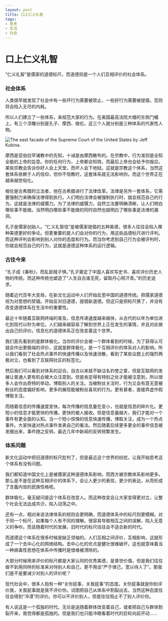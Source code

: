```yaml
---
layout: post
title: 口上仁义礼智
tags:
- 思考
- 生活
- 社会
---
```


# 口上仁义礼智

“仁义礼智”是儒家的道德标尺，而道德则是一个人们互相评价的社会体系。

### 社会体系

人类很早就发现了社会中有一些坏行为需要被禁止，一些好行为需要被提倡，否则将会陷入无尽的内耗。

所以人们建立了一些体系，来规范大家的行为。在美国最高法院大楼的东侧门楣上，有三个浮雕分别是孔子、摩西、梭伦。这三个人就分别是三种体系的代表性人物。

![The east facade of the Supreme Court of the United States by Jeff Kubina.](https://upload.wikimedia.org/wikipedia/commons/d/dc/Supreme_court_east_facade.jpg)

摩西是亚伯拉罕诸教中的先知，十诫是由摩西散布的。在宗教中，行为准则是全知全能的上帝的旨意。你的任何行为，上帝都会知晓，而最后上帝也会给予你报应。某些宗教会告诉你好人会上天堂，而坏人会下地狱。这就是宗教这个体系，当然这套体系依赖于人的信仰，但你不信教时，这套体系就无法影响你。而这个世界正在越来越世俗化。

梭伦是古希腊的立法者，他在古希腊进行了法律改革。法律是另外一套体系，它需要强制力来确保法律得到执行。人们明白法律会被强制执行时，就会规范自己的行为，这就是法律的威慑力。为了法律的威慑力，自然立法要明确清晰，让人们明白哪些事不能做。当然明白哪些事不能做的同时自然也就明白了哪些事是法律的漏洞。

孔子是儒家创始人。“仁义礼智信”是被儒家提倡的五种美德，很多人往往会陷入哪种美德更好的争论。但更重要的是人们会对你的行为，用这些品德标尺进行评判。而这种评判会影响到别人对你的态度和行为。而当你考虑到自己行为会被评判时，你就会规范自己的行为，这就是道德这种体系的运行逻辑。

### 古往今来

“孔子成《春秋》，而乱臣贼子惧。”孔子奠定了中国人喜欢写史书、喜欢评价历史人物的传统。而这种传统也塑造了“人生自古谁无死，留取丹心照汗青。”的历史追求。

随着近代百年大变局，在新文化运动中人们开始反思中国的道德传统。把儒家道德视为对思想的禁锢。开始反对旧道德，提倡新道德。但这只是把标尺换了，并没有改变道德体系在生活中的重要性。

最近十年随着互联网终端的普及，信息传递速度越来越快，从古代的以年为单位进化到现代以秒为单位。人们越来越容易了解到世界上正在发生的事情，并且对此做出自己的评价。信息化的道德体系正在改变着这个世界。

我们首先看到的是群体极化。当你的评价会被一个群体看到的时候，为了获得认可就会作出更极端的评价，这就是群体极化，是一个互相评价的体系对人的影响。所以我们看到了社会热点事件的快速传播以及快速消散，看到了某些议题上的强烈两极对立，也看到了互联网社区的标签化。

然后我们可以看到对体系的迎合。自古以来就不缺沽名钓誉之辈，但是互联网的发展让普通人更有机会被大众注意到。但是肯定得有特别之处才能被注意到，所以很多人会作出奇特的举动，博取别人的关注。当被粉丝关注时，行为又会有意无意被粉丝的态度偏好影响，更多的展现能被粉丝喜欢的行为。更有甚者，直接弄虚作假博取关注。

而随着信息的传播速度变快，每次传播的信息量在变小，也就是信息的碎片化。更短小的信息才能更快的传播，更快的被人接收。但是信息量越大，我们才能对一个事件有更全面的认知。当一个短小惊悚的信息快速传播，博取关注，成为一个热点事件。大家快速对热点事件发表自己的看法。然后随着后续更多更全的事件信息被发掘出来，事件随之反转。最近几年中新闻的反转频繁发生。

### 体系问题

新文化运动中把旧道德的标尺批判了，但是最近这个世界的纷扰，让我开始思考这个体系有没有问题。

我们都知道中国文化上是被儒家这种道德体系影响，而西方被宗教体系影响更多。那么是不是在这种互相评价的体系下，会让人更少的表现，更少的表达，从而形成了含蓄内敛的民族性格呢。

群体极化，毫无疑问是这个体系在改变人。而这种改变会让大家变得更对立，让整个社会无法达成共识，陷入动荡之中。

还有一点，相对来说法律体系的规则会更明确，而道德体系中的标尺则更模糊。对于同一个标尺，如果每个人有不同的理解。很容易导致相互之间的误解，陷入无意义的争吵。而且随着时代的发展，旧时代的标尺往往会不适合新的时代。

而道德这个体系在很多时候是缺乏领袖的。人们互相之间评价，互相影响，这就形成了一个去中心化的网络结构。去中心化的优点是健壮很难破坏，这也就意味着当一种病毒性思想在体系中传播时是很难被清除的。

大部分时候用来评价的标尺都是大家认同的优秀美德，是普世价值。但是我们往往做不到用同样的标准来对待别人和自己，更不用谈“严于律己，宽以待人了”。那我们是不是要减少对别人的评价呢？

现代社会中，很多人抱有一种“关你屁事，关我屁事”的态度。关你屁事就是你别评价我，关我屁事就是我不评价你。试图把自己从体系中割裂出去，当然这种态度往往会得到“冷漠”的评价。你可以不评价别人，但是往往阻止不了别人评价你。

有人说这是一个孤独的时代。无论是追随着群体改变着自己，或者把自己与群体割裂开来，我觉得都是孤独的。但是我们也只能冷眼看着时代的巨轮向前开动……